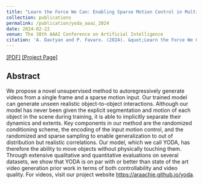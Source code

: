 ```yaml
---
title: "Learn the Force We Can: Enabling Sparse Motion Control in Multi-Object Video Generation"
collection: publications
permalink: /publication/yoda_aaai_2024
date: 2024-02-22
venue: The 38th AAAI Conference on Artificial Intelligence
citation: 'A. Davtyan and P. Favaro. (2024). &quot;Learn the Force We Can: Enabling Sparse Motion Control in Multi-Object Video Generation.&quot; <i>Proceedings of the 38th AAAI Conference on Artificial Intelligence</i>.'
---
```


[[PDF]](https://arxiv.org/pdf/2306.03988.pdf) [[Project Page]](https://araachie.github.io/yoda/)

## Abstract

We propose a novel unsupervised method to autoregressively generate videos from a single frame and a sparse motion input. Our trained model can generate unseen realistic object-to-object interactions. Although our model has never been given the explicit segmentation and motion of each object in
the scene during training, it is able to implicitly separate their dynamics and extents. Key components in our method are the randomized conditioning scheme, the encoding of the input motion control, and the randomized and sparse sampling to
enable generalization to out of distribution but realistic correlations. Our model, which we call YODA, has therefore the ability to move objects without physically touching them.
Through extensive qualitative and quantitative evaluations on several datasets, we show that YODA is on par with or better than state of the art video generation prior work in terms of both controllability and video quality. For videos, visit our project website https://araachie.github.io/yoda.
